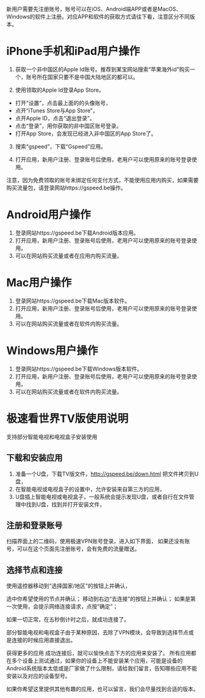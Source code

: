 新用户需要先注册账号，账号可以在iOS、Android端APP或者是MacOS、Windows的软件上注册。对应APP和软件的获取方式请往下看，注意区分不同版本。

# iPhone手机和iPad用户操作

1. 获取一个非中国区的Apple Id账号。推荐到某宝网站搜索“苹果海外id”购买一个，账号所在国家只要不是中国大陆地区的都可以。

2. 使用领取的Apple Id登录App Store。

* 打开“设置”，点击最上面的的头像账号，  
* 点开“iTunes Store与App Store”，  
* 点开Apple ID，点击“退出登录”。  
* 点击“登录”，用你获取的非中国区账号登录。  
* 打开App Store，会发现已经进入非中国区的App Store了。  

3. 搜索“gspeed”，下载“Gspeed”应用。

4. 打开应用，新用户注册、登录账号后使用，老用户可以使用原来的账号登录使用。

注意，因为免费领取的账号未绑定任何支付方式，不能使用应用内购买，如果需要购买流量包，请登录网站https://gspeed.be操作。


# Android用户操作
1. 登录网站https://gspeed.be下载Android版本应用。
2. 打开应用，新用户注册、登录账号后使用，老用户可以使用原来的账号登录使用。
3. 可以在网站购买流量或者在应用内购买流量。

# Mac用户操作
1. 登录网站https://gspeed.be下载Mac版本软件。
2. 打开应用，新用户注册、登录账号后使用，老用户可以使用原来的账号登录使用。
3. 可以在网站购买流量或者在软件内购买流量。

# Windows用户操作
1. 登录网站https://gspeed.be下载Windows版本软件。
2. 打开应用，新用户注册、登录账号后使用，老用户可以使用原来的账号登录使用。
3. 可以在网站购买流量或者在软件内购买流量。


# 极速看世界TV版使用说明
支持部分智能电视和电视盒子安装使用
## 下载和安装应用

1. 准备一个U盘，下载TV版文件，http://gspeed.be/down.html 把文件拷贝到U盘，
2. 在智能电视或电视盒子的设置中，允许安装来自第三方的应用，
3. U盘插上智能电视或电视盒子，一般系统会提示发现U盘，或者自行在文件管理中找到U盘，找到并打开安装文件，

## 注册和登录账号

扫描界面上的二维码，使用极速VPN账号登录，进入如下界面，
如果还没有账号，可以在这个页面先注册账号，会有免费的流量赠送。

## 选择节点和连接
使用遥控器移动到“选择国家/地区”的按钮上并确认，

选中你希望使用的节点并确认；
移动到右边“去连接”的按钮上并确认；
如果是第一次使用，会提示网络连接请求，点按“确定”；

如果一切正常，在五秒倒计时之后，就成功连接了。

部分智能电视和电视盒子由于某种原因，去除了VPN模块，会导致到选择节点或是连接的时候应用直接退出。

获得更多的应用
成功连接后，就可以愉快点击下方的应用来安装了。
所有应用都在多个设备上测试通过，如果你的设备上不能安装某个应用，可能是设备的Android系统版本太低或是厂家做了什么限制，请给我们留言，告知哪些应用不能安装以及对应的设备型号。

如果你希望这里提供其他有趣的应用，也可以留言，我们会尽量找到合适的版本。
